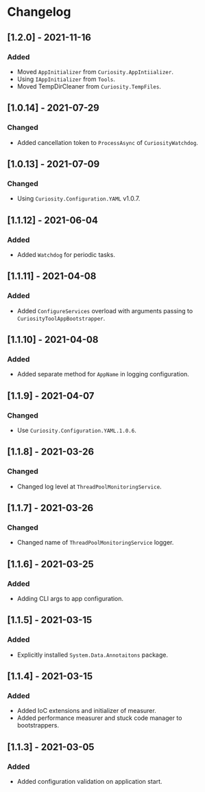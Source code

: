 # Changelog

## [1.2.0] - 2021-11-16

### Added

- Moved `AppInitializer` from `Curiosity.AppIntiializer`.
- Using `IAppInitializer` from `Tools`.
- Moved TempDirCleaner from `Curiosity.TempFiles`.

## [1.0.14] - 2021-07-29

### Changed

- Added cancellation token to `ProcessAsync` of `CuriosityWatchdog`.

## [1.0.13] - 2021-07-09

### Changed

- Using `Curiosity.Configuration.YAML` v1.0.7.

## [1.1.12] - 2021-06-04

### Added

- Added `Watchdog` for periodic tasks.

## [1.1.11] - 2021-04-08

### Added

- Added `ConfigureServices` overload with arguments passing to `CuriosityToolAppBootstrapper`.

## [1.1.10] - 2021-04-08

### Added

- Added separate method for `AppName` in logging configuration.

## [1.1.9] - 2021-04-07

### Changed

- Use `Curiosity.Configuration.YAML.1.0.6`.

## [1.1.8] - 2021-03-26

### Changed 

- Changed log level at `ThreadPoolMonitoringService`.

## [1.1.7] - 2021-03-26

### Changed 

- Changed name of `ThreadPoolMonitoringService` logger.

## [1.1.6] - 2021-03-25

### Added 

- Adding CLI args to app configuration.

## [1.1.5] - 2021-03-15

### Added 

- Explicitly installed `System.Data.Annotaitons` package.

## [1.1.4] - 2021-03-15

### Added 

- Added IoC extensions and initializer of measurer.
- Added performance measurer and stuck code manager to bootstrappers.

## [1.1.3] - 2021-03-05

### Added 

- Added configuration validation on application start.
